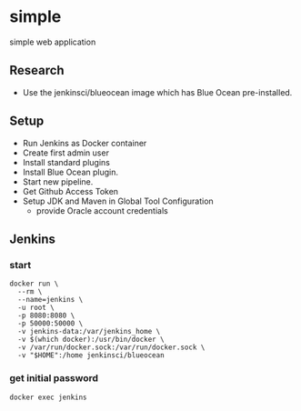 # simple

simple web application

## Research

* Use the jenkinsci/blueocean image which has Blue Ocean pre-installed.

## Setup

* Run Jenkins as Docker container
* Create first admin user
* Install standard plugins
* Install Blue Ocean plugin.
* Start new pipeline.
* Get Github Access Token
* Setup JDK and Maven in Global Tool Configuration
  * provide Oracle account credentials

## Jenkins

### start

```
docker run \
  --rm \
  --name=jenkins \
  -u root \
  -p 8080:8080 \
  -p 50000:50000 \
  -v jenkins-data:/var/jenkins_home \
  -v $(which docker):/usr/bin/docker \
  -v /var/run/docker.sock:/var/run/docker.sock \
  -v "$HOME":/home jenkinsci/blueocean
```

### get initial password

```
docker exec jenkins 
```

